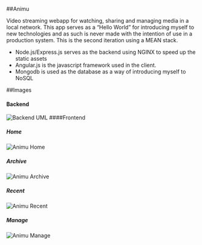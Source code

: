 ##Animu

Video streaming webapp for watching, sharing and managing
media in a local network. This app serves as a “Hello World” for
introducing myself to new technologies and as such is never made with
the intention of use in a production system. This is the second iteration
using a MEAN stack.

* Node.js/Express.js serves as the backend using NGINX to speed up the static assets
* Angular.js is the javascript framework used in the client.
* Mongodb is used as the database as a way of introducing myself to NoSQL

##Images
#### Backend
![Backend UML](https://raw.githubusercontent.com/elarkham/Animu-v2-MEAN/master/doc/Backend_UML.png)
####Frontend
##### Home
![Animu Home](https://raw.githubusercontent.com/elarkham/Animu-v2-MEAN/master/doc/animu_home.png)
##### Archive
![Animu Archive](https://raw.githubusercontent.com/elarkham/Animu-v2-MEAN/master/doc/animu_archive.png)
##### Recent
![Animu Recent](https://raw.githubusercontent.com/elarkham/Animu-v2-MEAN/master/doc/animu_recent.png)
##### Manage
![Animu Manage](https://raw.githubusercontent.com/elarkham/Animu-v2-MEAN/master/doc/animu_manage.png)

